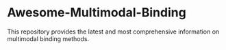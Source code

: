 # Awesome-Multimodal-Binding

This repository provides the latest and most comprehensive information on multimodal binding methods.

